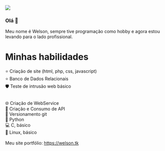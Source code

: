 <img src="https://github-readme-stats.vercel.app/api?username=xawslegior&show_icons=true&theme=radical&title_color=8E2DE2&text_color=fff&icon_color=8E2DE2">

### Olá 👋 

Meu nome é Welson, sempre tive programação como hobby e agora estou levando para o lado profissional.

# Minhas habilidades
⭐️ Criação de site (html, php, css, javascript)
<br>
⭐️ Banco de Dados Relacionais
<br>
🛡️ Teste de intrusão web básico
<br><br>

🌐 Criação de WebService
<br>
🔋 Criação e Consumo de API
<br>
🧰 Versionamento git
<br>
🐍 Python
<br>
💻 C, básico
<br>
🍷 Linux, básico
<br><br>
Meu site portfólio: https://welson.tk
